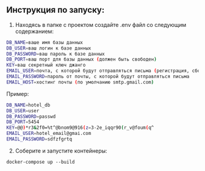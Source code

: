 ## Инструкция по запуску:
1. Находясь в папке с проектом создайте .env файл со следующим содержанием:
```bash
DB_NAME=ваше имя базы данных
DB_USER=ваш логин к базе данных
DB_PASSWORD=ваш пароль к базе данных
DB_PORT=ваш порт для базы данных (должен быть свободен)
KEY=ваш секретный ключ джанго
EMAIL_USER=почта, с которой будут отправляться письма (регистрация, сбос пароля...)
EMAIL_PASSWORD=пароль от почты, с которой будут отправляться письма
EMAIL_HOST=хостинг почты (по умолчанию smtp.gmail.com)
```
Пример:
```bash
DB_NAME=hotel_db
DB_USER=user
DB_PASSWORD=passwd
DB_PORT=5454
KEY=@@)*r3&2f0=%t^@bnom9@916(z=3-2e_iqqr90(r_v@foum(q^
EMAIL_USER=hotel_email@gmai.com
EMAIL_PASSWORD=sdfzfgrtq
```
2) Соберите и запустите контейнеры:
```
docker-compose up --build
```